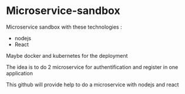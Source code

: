 # Microservice-sandbox

Microservice sandbox with these technologies : 

- nodejs 
- React

Maybe docker and kubernetes for the deployment

The idea is to do 2 microservice for authentification and register in one application

This github will provide help to do a microservice with nodejs and react
